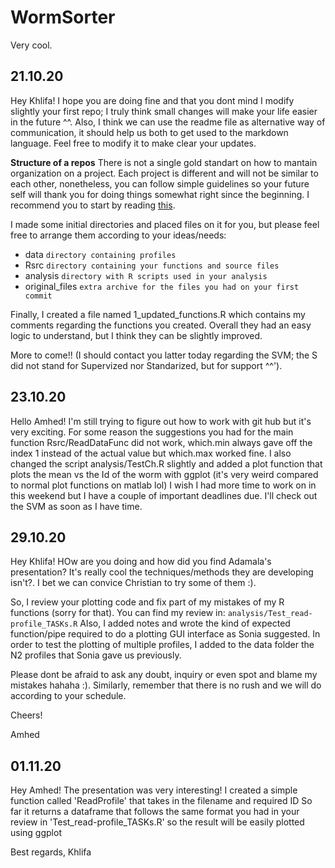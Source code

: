 # WormSorter
Very cool. 

## 21.10.20
Hey Khlifa! I hope you are doing fine and that you dont mind I modify slightly your first repo; I truly think small changes will make your life easier in the future ^^. 
Also, I think we can use the readme file as alternative way of communication, it should help us both to get used to the markdown language. Feel free to modify it to make clear your updates.

**Structure of a repos**
There is not a single gold standart on how to mantain organization on a project. Each project is different and will not be similar to each other, nonetheless, you can follow simple guidelines so your future self will thank you for doing things somewhat right since the beginning. 
I recommend you to start by reading [this](https://www.r-bloggers.com/2018/08/structuring-r-projects/).

I made some initial directories and placed files on it for you, but please feel free to arrange them according to your ideas/needs:
- data `directory containing profiles`
- Rsrc `directory containing your functions and source files`
- analysis `directory with R scripts used in your analysis`
- original_files `extra archive for the files you had on your first commit`

Finally, I created a file named 1_updated_functions.R which contains my comments regarding the functions you created. Overall they had an easy logic to understand, but I think they can be slightly improved.

More to come!! (I should contact you latter today regarding the SVM; the S did not stand for Supervized nor Standarized, but for support ^^').

## 23.10.20

Hello Amhed! I'm still trying to figure out how to work with git hub but it's very exciting. 
For some reason the suggestions you had for the main function Rsrc/ReadDataFunc  did not work, which.min always gave off the index 1 instead of the actual value but which.max worked fine. 
I also changed the script analysis/TestCh.R slightly and added a plot function that plots the mean vs the Id of the worm with ggplot (it's very weird compared to normal plot functions on matlab lol)
I wish I had more time to work on in this weekend but I have a couple of important deadlines due. I'll check out the SVM as soon as I have time. 


## 29.10.20

Hey Khlifa! HOw are you doing and how did you find Adamala's presentation? It's really cool the techniques/methods they are developing isn't?. I bet we can convice Christian to try some of them :).

So, I review your plotting code and fix part of my mistakes of my R functions (sorry for that). You can find my review in: 
`analysis/Test_read-profile_TASKs.R`
Also, I added notes and wrote the kind of expected function/pipe required to do a plotting GUI interface as Sonia suggested. In order to test the plotting of multiple profiles, I added to the data folder the N2 profiles that Sonia gave us previously.

Please dont be afraid to ask any doubt, inquiry or even spot and blame my mistakes hahaha :). Similarly, remember that there is no rush and we will do according to your schedule.

Cheers!

Amhed

## 01.11.20

Hey Amhed! 
The presentation was very interesting! 
I created a simple function called 'ReadProfile' that takes in the filename and required ID 
So far it returns a dataframe that follows the same format you had in your review in 'Test_read-profile_TASKs.R' so the result will be easily plotted using ggplot 

Best regards,
Khlifa 
